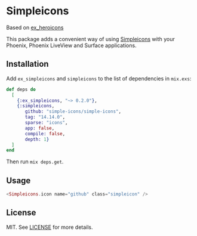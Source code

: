 # Simpleicons

Based on [ex_heroicons](https://github.com/miguel-s/ex_heroicons/)

This package adds a convenient way of using [Simpleicons](https://simpleicons.org) with your Phoenix, Phoenix LiveView and Surface applications.
## Installation

Add `ex_simpleicons` and `simpleicons` to the list of dependencies in `mix.exs`:

```elixir
def deps do
  [
    {:ex_simpleicons, "~> 0.2.0"},
    {:simpleicons,
       github: "simple-icons/simple-icons",
       tag: "14.14.0",
       sparse: "icons",
       app: false,
       compile: false,
       depth: 1}
  ]
end
```

Then run `mix deps.get`.

## Usage

```elixir
<Simpleicons.icon name="github" class="simpleicon" />
```

## License

MIT. See [LICENSE](https://github.com/lorantkurthy/ex_simpleicons/blob/master/LICENSE) for more details.

